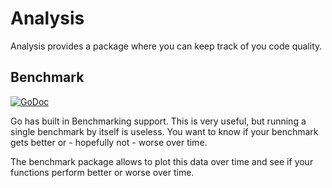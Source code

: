 # Analysis

Analysis provides a package where you can keep track of you code quality.

## Benchmark

[![GoDoc](https://godoc.org/github.com/jelmersnoeck/analysis/benchmark?status.svg)](https://godoc.org/github.com/jelmersnoeck/analysis/benchmark)

Go has built in Benchmarking support. This is very useful, but running a single
benchmark by itself is useless. You want to know if your benchmark gets better
or - hopefully not - worse over time.

The benchmark package allows to plot this data over time and see if your
functions perform better or worse over time.
